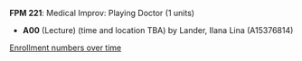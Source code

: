 **FPM 221**: Medical Improv: Playing Doctor (1 units)

- **A00** (Lecture) (time and location TBA) by Lander, Ilana Lina (A15376814)

[Enrollment numbers over time](./FPM221.tsv)

